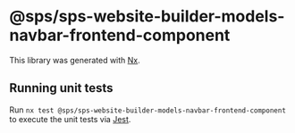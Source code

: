 # @sps/sps-website-builder-models-navbar-frontend-component

This library was generated with [Nx](https://nx.dev).

## Running unit tests

Run `nx test @sps/sps-website-builder-models-navbar-frontend-component` to execute the unit tests via [Jest](https://jestjs.io).

